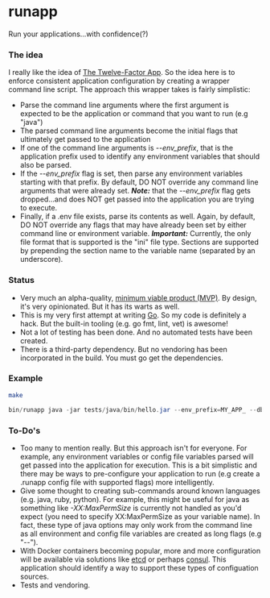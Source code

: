 runapp
======

Run your applications...with confidence(?)

### The idea
I really like the idea of [The Twelve-Factor App](http://12factor.net/). So the idea here is to enforce consistent application configuration 
by creating a wrapper command line script.  The approach this wrapper takes is fairly simplistic:

* Parse the command line arguments where the first argument is expected to be the application or command that you want to run (e.g "java")
* The parsed command line arguments become the initial flags that ultimately get passed to the application
* If one of the command line arguments is *--env_prefix*, that is the application prefix used to identify any environment variables that should also be parsed.
* If the *--env_prefix* flag is set, then parse any environment variables starting with that prefix.  By default, DO NOT override any command line arguments that were already set. ***Note:***
that the *--env_prefix* flag gets dropped...and does NOT get passed into the application you are trying to execute.
* Finally, if a .env file exists, parse its contents as well.  Again, by default, DO NOT override any flags that may have already been set by either command line or environment variable.  ***Important:*** Currently, the only file format that is supported is the "ini" file type.  Sections are supported by prepending the section name to the variable name (separated by an underscore).

### Status
* Very much an alpha-quality, [minimum viable product (MVP)](http://en.wikipedia.org/wiki/Minimum_viable_product).  By design, it's very opinionated.  But it has its warts as well. 
* This is my very first attempt at writing [Go](http://golang.org/). So my code is definitely a hack.  But the built-in tooling (e.g. go fmt, lint, vet) is awesome!
* Not a lot of testing has been done.  And no automated tests have been created.
* There is a third-party dependency. But no vendoring has been incorporated in the build.  You must go get the dependencies.


### Example

```bash
make
```
```java
bin/runapp java -jar tests/java/bin/hello.jar --env_prefix=MY_APP_ --db_user=bart
```

### To-Do's
* Too many to mention really.  But this approach isn't for everyone.  For example, any environment variables or config file variables parsed will get passed into the application for execution.
This is a bit simplistic and there may be ways to pre-configure your application to run (e.g create a .runapp config file with supported flags) more intelligently.
* Give some thought to creating sub-commands around known languages (e.g. java, ruby, python).  For example, this might be useful for java as something like *-XX:MaxPermSize* is currently not handled as you'd expect (you need to specify XX:MaxPermSize as your variable name).  In fact, these type of java options may only work from the command line as all environment and config file variables are created as long flags (e.g "--").
* With Docker containers becoming popular, more and more configuration will be available via solutions like [etcd](https://github.com/coreos/etcd) or perhaps [consul](http://www.consul.io/).  This application should identify a way to support these types of configuation sources.
* Tests and vendoring.
